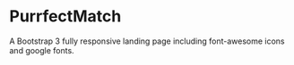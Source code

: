 # PurrfectMatch
A Bootstrap 3 fully responsive landing page including font-awesome icons and google fonts.
